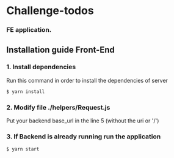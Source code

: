 # Challenge-todos
### FE application.

## Installation guide Front-End
### 1. Install dependencies
Run this command in order to install the dependencies of server
```sh
$ yarn install
```

### 2. Modify file ./helpers/Request.js
Put your backend base_url in the line 5 (without the uri or '/')


### 3. If Backend is already running run the application
```sh
$ yarn start
```